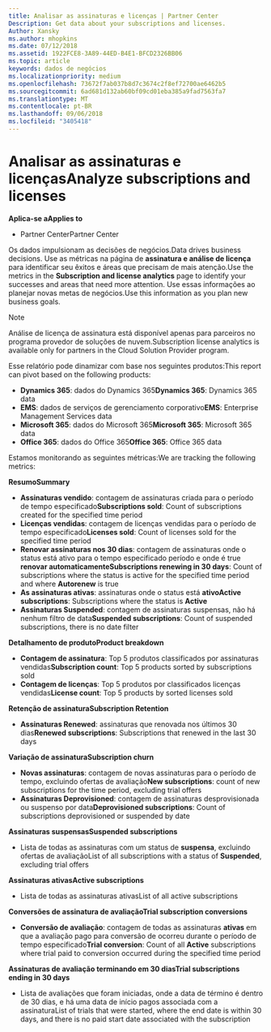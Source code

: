 ```yaml
---
title: Analisar as assinaturas e licenças | Partner Center
Description: Get data about your subscriptions and licenses.
Author: Xansky
ms.author: mhopkins
ms.date: 07/12/2018
ms.assetid: 1922FCE8-3A89-44ED-B4E1-BFCD2326BB06
ms.topic: article
keywords: dados de negócios
ms.localizationpriority: medium
ms.openlocfilehash: 73672f7ab037b8d7c3674c2f8ef72700ae6462b5
ms.sourcegitcommit: 6ad681d132ab60bf09cd01eba385a9fad7563fa7
ms.translationtype: MT
ms.contentlocale: pt-BR
ms.lasthandoff: 09/06/2018
ms.locfileid: "3405418"
---
```

# <a name="analyze-subscriptions-and-licenses"></a><span data-ttu-id="ef12d-103">Analisar as assinaturas e licenças</span><span class="sxs-lookup"><span data-stu-id="ef12d-103">Analyze subscriptions and licenses</span></span> 

**<span data-ttu-id="ef12d-104">Aplica-se a</span><span class="sxs-lookup"><span data-stu-id="ef12d-104">Applies to</span></span>**
- <span data-ttu-id="ef12d-105">Partner Center</span><span class="sxs-lookup"><span data-stu-id="ef12d-105">Partner Center</span></span>

<span data-ttu-id="ef12d-106">Os dados impulsionam as decisões de negócios.</span><span class="sxs-lookup"><span data-stu-id="ef12d-106">Data drives business decisions.</span></span> <span data-ttu-id="ef12d-107">Use as métricas na página de **assinatura e análise de licença** para identificar seu êxitos e áreas que precisam de mais atenção.</span><span class="sxs-lookup"><span data-stu-id="ef12d-107">Use the metrics in the **Subscription and license analytics** page to identify your successes and areas that need more attention.</span></span> <span data-ttu-id="ef12d-108">Use essas informações ao planejar novas metas de negócios.</span><span class="sxs-lookup"><span data-stu-id="ef12d-108">Use this information as you plan new business goals.</span></span>

> [!NOTE]
> <span data-ttu-id="ef12d-109">Análise de licença de assinatura está disponível apenas para parceiros no programa provedor de soluções de nuvem.</span><span class="sxs-lookup"><span data-stu-id="ef12d-109">Subscription license analytics is available only for partners in the Cloud Solution Provider program.</span></span>


<span data-ttu-id="ef12d-110">Esse relatório pode dinamizar com base nos seguintes produtos:</span><span class="sxs-lookup"><span data-stu-id="ef12d-110">This report can pivot based on the following products:</span></span>

 - <span data-ttu-id="ef12d-111">**Dynamics 365**: dados do Dynamics 365</span><span class="sxs-lookup"><span data-stu-id="ef12d-111">**Dynamics 365**: Dynamics 365 data</span></span>  
 - <span data-ttu-id="ef12d-112">**EMS**: dados de serviços de gerenciamento corporativo</span><span class="sxs-lookup"><span data-stu-id="ef12d-112">**EMS**: Enterprise Management Services data</span></span>  
 - <span data-ttu-id="ef12d-113">**Microsoft 365**: dados do Microsoft 365</span><span class="sxs-lookup"><span data-stu-id="ef12d-113">**Microsoft 365**: Microsoft 365 data</span></span>  
 - <span data-ttu-id="ef12d-114">**Office 365**: dados do Office 365</span><span class="sxs-lookup"><span data-stu-id="ef12d-114">**Office 365**: Office 365 data</span></span>  


<span data-ttu-id="ef12d-115">Estamos monitorando as seguintes métricas:</span><span class="sxs-lookup"><span data-stu-id="ef12d-115">We are tracking the following metrics:</span></span>

**<span data-ttu-id="ef12d-116">Resumo</span><span class="sxs-lookup"><span data-stu-id="ef12d-116">Summary</span></span>**  
 - <span data-ttu-id="ef12d-117">**Assinaturas vendido**: contagem de assinaturas criada para o período de tempo especificado</span><span class="sxs-lookup"><span data-stu-id="ef12d-117">**Subscriptions sold**: Count of subscriptions created for the specified time period</span></span>  
 - <span data-ttu-id="ef12d-118">**Licenças vendidas**: contagem de licenças vendidas para o período de tempo especificado</span><span class="sxs-lookup"><span data-stu-id="ef12d-118">**Licenses sold**: Count of licenses sold for the specified time period</span></span>   
 - <span data-ttu-id="ef12d-119">**Renovar assinaturas nos 30 dias**: contagem de assinaturas onde o status está ativo para o tempo especificado período e onde é true **renovar automaticamente**</span><span class="sxs-lookup"><span data-stu-id="ef12d-119">**Subscriptions renewing in 30 days**: Count of subscriptions where the status is active for the specified time period and where **Autorenew** is true</span></span>
 - <span data-ttu-id="ef12d-120">**As assinaturas ativas**: assinaturas onde o status está **ativo**</span><span class="sxs-lookup"><span data-stu-id="ef12d-120">**Active subscriptions**: Subscriptions where the status is **Active**</span></span>  
 - <span data-ttu-id="ef12d-121">**Assinaturas Suspended**: contagem de assinaturas suspensas, não há nenhum filtro de data</span><span class="sxs-lookup"><span data-stu-id="ef12d-121">**Suspended subscriptions**: Count of suspended subscriptions, there is no date filter</span></span>  

**<span data-ttu-id="ef12d-122">Detalhamento de produto</span><span class="sxs-lookup"><span data-stu-id="ef12d-122">Product breakdown</span></span>**  
 - <span data-ttu-id="ef12d-123">**Contagem de assinatura**: Top 5 produtos classificados por assinaturas vendidas</span><span class="sxs-lookup"><span data-stu-id="ef12d-123">**Subscription count**: Top 5 products sorted by subscriptions sold</span></span>  
 - <span data-ttu-id="ef12d-124">**Contagem de licenças**: Top 5 produtos por classificados licenças vendidas</span><span class="sxs-lookup"><span data-stu-id="ef12d-124">**License count**: Top 5 products by sorted licenses sold</span></span>

**<span data-ttu-id="ef12d-125">Retenção de assinatura</span><span class="sxs-lookup"><span data-stu-id="ef12d-125">Subscription Retention</span></span>**
 - <span data-ttu-id="ef12d-126">**Assinaturas Renewed**: assinaturas que renovada nos últimos 30 dias</span><span class="sxs-lookup"><span data-stu-id="ef12d-126">**Renewed subscriptions**: Subscriptions that renewed in the last 30 days</span></span>  

**<span data-ttu-id="ef12d-127">Variação de assinatura</span><span class="sxs-lookup"><span data-stu-id="ef12d-127">Subscription churn</span></span>**  
 - <span data-ttu-id="ef12d-128">**Novas assinaturas**: contagem de novas assinaturas para o período de tempo, excluindo ofertas de avaliação</span><span class="sxs-lookup"><span data-stu-id="ef12d-128">**New subscriptions**: count of new subscriptions for the time period, excluding trial offers</span></span>  
 - <span data-ttu-id="ef12d-129">**Assinaturas Deprovisioned**: contagem de assinaturas desprovisionada ou suspenso por data</span><span class="sxs-lookup"><span data-stu-id="ef12d-129">**Deprovisioned subscriptions**: Count of subscriptions deprovisioned or suspended by date</span></span>  

**<span data-ttu-id="ef12d-130">Assinaturas suspensas</span><span class="sxs-lookup"><span data-stu-id="ef12d-130">Suspended subscriptions</span></span>**  
 - <span data-ttu-id="ef12d-131">Lista de todas as assinaturas com um status de **suspensa**, excluindo ofertas de avaliação</span><span class="sxs-lookup"><span data-stu-id="ef12d-131">List of all subscriptions with a status of **Suspended**, excluding trial offers</span></span>  
  
**<span data-ttu-id="ef12d-132">Assinaturas ativas</span><span class="sxs-lookup"><span data-stu-id="ef12d-132">Active subscriptions</span></span>**
 - <span data-ttu-id="ef12d-133">Lista de todas as assinaturas ativas</span><span class="sxs-lookup"><span data-stu-id="ef12d-133">List of all active subscriptions</span></span>  

**<span data-ttu-id="ef12d-134">Conversões de assinatura de avaliação</span><span class="sxs-lookup"><span data-stu-id="ef12d-134">Trial subscription conversions</span></span>**  
 - <span data-ttu-id="ef12d-135">**Conversão de avaliação**: contagem de todas as assinaturas **ativas** em que a avaliação pago para conversão de ocorreu durante o período de tempo especificado</span><span class="sxs-lookup"><span data-stu-id="ef12d-135">**Trial conversion**: Count of all **Active** subscriptions where trial paid to conversion occurred during the specified time period</span></span>  

**<span data-ttu-id="ef12d-136">Assinaturas de avaliação terminando em 30 dias</span><span class="sxs-lookup"><span data-stu-id="ef12d-136">Trial subscriptions ending in 30 days</span></span>**  
 - <span data-ttu-id="ef12d-137">Lista de avaliações que foram iniciadas, onde a data de término é dentro de 30 dias, e há uma data de início pagos associada com a assinatura</span><span class="sxs-lookup"><span data-stu-id="ef12d-137">List of trials that were started, where the end date is within 30 days, and there is no paid start date associated with the subscription</span></span>  

  